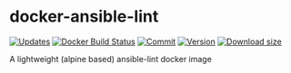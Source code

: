 # docker-ansible-lint

[![Updates](https://pyup.io/repos/github/apihackers/docker-ansible-lint/shield.svg)](https://pyup.io/repos/github/apihackers/docker-ansible-lint/) [![Docker Build Status](https://img.shields.io/docker/build/apihackers/ansible-lint.svg)](https://hub.docker.com/r/apihackers/ansible-lint/builds/) [![Commit](https://images.microbadger.com/badges/commit/apihackers/ansible-lint.svg)](https://microbadger.com/images/apihackers/ansible-lint) [![Version](https://images.microbadger.com/badges/version/apihackers/ansible-lint.svg)](https://microbadger.com/images/apihackers/ansible-lint) [![Download size](https://images.microbadger.com/badges/image/apihackers/ansible-lint.svg)](https://microbadger.com/images/apihackers/ansible-lint)

A lightweight (alpine based) ansible-lint docker image
